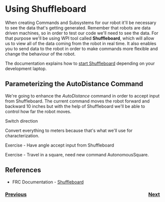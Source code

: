 # Using Shuffleboard
When creating Commands and Subsystems for our robot it'll be necessary to see the data that's getting generated.  Remember that robots are data driven machines, so in order to test our code we'll need to see the data.
For that purpose we'll be using WPI tool called **Shuffleboard**, which will allow us to view all of the data coming from the robot in real time.  It also enables you to send data to the robot in order to make commands more flexible and change the behaviour of the robot.

The documentation explains how to [start Shuffleboard](https://docs.wpilib.org/en/stable/docs/software/wpilib-tools/shuffleboard/getting-started/shuffleboard-tour.html#starting-shuffleboard) depending on your development laptop.

## Parameterizing the AutoDistance Command
We're going to enhance the *AutoDistance* command in order to accept input from Shuffleboard.  The current command moves the robot forward and backward 10 inches but with the help of Shuffleboard we'll be able to control how far the robot moves.



Switch direction

Convert everything to meters because that's what we'll use for characterization.

Exercise - Have angle accept input from Shuffleboard

Exercise - Travel in a square, need new command AutonomousSquare.

## References

- FRC Documentation - [Shuffleboard](https://docs.wpilib.org/en/stable/docs/software/wpilib-tools/shuffleboard/index.html)

<h3><span style="float:left">
<a href="romiCommandGroups">Previous</a></span>
<span style="float:right">
<a href="romiPID">Next</a></span></h3>